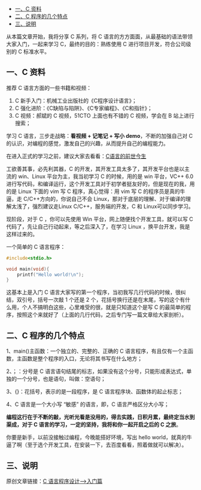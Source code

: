 - [一、C 资料](#一c-资料)
- [二、C 程序的几个特点](#二c-程序的几个特点)
- [三、说明](#三说明)

从本篇文章开始，我将分享 C 系列，将 C 语言的方方面面，从最基础的语法带领大家入门，一起来学习 C，最终的目的：熟练使用 C 进行项目开发，符合公司级别的 C 标准水平。

## 一、C 资料

推荐 C 语言方面的一些书籍和视频：

1. C 新手入门：机械工业出版社的《C程序设计语言》；
2. C 强化进阶：《C缺陷与陷阱》、《C专家编程》、《C和指针》；
3. C 视频：郝斌的 C 视频，51CTO 上面也有不错的 C 视频，学会在 B 站上进行搜索；

学习 C 语言，三步走战略：**看视频 + 记笔记 + 写小 demo**，不断的加强自己对 C 的认识，对编程的感觉，激发自己的兴趣，从而提升自己的编程能力。

在进入正式的学习之前，建议大家去看看：[C语言的前世今生](https://blog.codingnow.com/2010/06/c_programming_language.html)

工欲善其事，必先利其器，C 的开发，其开发工具太多了，其开发平台也是以主流的 win、Linux 平台为主，我当初学习 C 的时候，用的是 win 平台，VC++ 6.0 进行写代码，和编译运行，这个开发工具对于初学者挺友好的，但是现在的我，用的是 Linux 下面的 vim 写 C 程序，真心觉得：用 vim 写 C 的程序员是真的牛逼，走 C/C++方向的，你说自己不会 Linux，那对于底层的理解、对于编译的理解太浅了，强烈建议走Linux C/C++，服务端的开发，C 和 Linux可以同步学习。

现阶段，对于 C ，你可以先使用 Win 平台，网上随便找个开发工具，就可以写 C 代码了，先让自己行动起来，等之后深入了，在学习 Linux ，换平台开发，我是这样过来的。

一个简单的 C 语言程序：

```c
#include<stdio.h>

void main(void){
    printf("Hello world!\n");
}
```

这基本上是入门 C 语言大家写的第一个程序，当初我写几行代码的时候，很纠结，双引号，括号一次敲 1 个还是 2 个，花括号换行还是在末尾，写的这个有什么用，个人不搞明白这些，心里难受的很，就是只知道这个是写 C 的最简单的程序，按照这个来就好了（上面的几行代码，之后专门写一篇文章给大家剖析）。

## 二、C 程序的几个特点

1、main()主函数：一个独立的、完整的、正确的 C 语言程序，有且仅有一个主函数，主函数是整个程序的入口，无论将其书写在什么地方；

2、；：分号是 C 语言语句结尾的标志，如果没有这个分号，只能形成表达式，单独的一个分号，也是语句，叫做：空语句；

3、{}：花括号，表示的是一段程序，是 C 语言程序块、函数体的起止标志；

4、C 语言是一个大小写 “敏感” 的语言，即，C 语言严格区分大小写；

**编程这行在于不断的敲，光听光看是没用的，得去实践，日积月累，最终定当水到渠成，对于 C 语言的学习，一定的坚持，我将和你一起开启之后的 C 之旅**。

你要是新手，以前没接触过编程，今晚能搭好环境，写出 hello world，就真的牛逼了啊（至于选个开发工具，在安装一下，去百度看看，照着做就可以解决）。

## 三、说明

原创文章链接：[C 语言程序设计-->入门篇](https://mp.weixin.qq.com/s?__biz=MzU4MjQ3NzEyNA==&mid=2247483794&idx=1&sn=d77bfb161102587ed8dd69ff109895ab&chksm=fdb6f5b9cac17caffe38a052edac90d7a586733daae652b54e26a64ea623f992b4766f9b66c7&token=1250675081&lang=zh_CN#rd)
